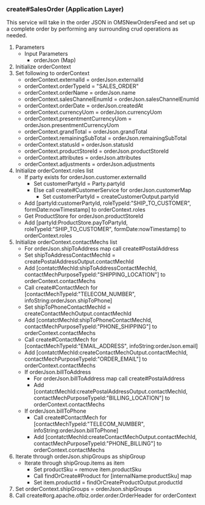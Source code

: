 ### create#SalesOrder (Application Layer)
This service will take in the order JSON in OMSNewOrdersFeed and set up a complete order by performing any surrounding crud operations as needed.
1. Parameters
    * Input Parameters
        * orderJson (Map)
2. Initialize orderContext
3. Set following to orderContext
    * orderContext.externalId = orderJson.externalId
    * orderContext.orderTypeId = "SALES_ORDER"
    * orderContext.orderName = orderJson.name
    * orderContext.salesChannelEnumId = orderJson.salesChannelEnumId
    * orderContext.orderDate = orderJson.createdAt
    * orderContext.currencyUom = orderJson.currencyUom
    * orderContext.presentmentCurrencyUom = orderJson.presentmentCurrencyUom
    * orderContext.grandTotal = orderJson.grandTotal
    * orderContext.remainingSubTotal = orderJson.remainingSubTotal
    * orderContext.statusId = orderJson.statusId
    * orderContext.productStoreId = orderJson.productStoreId
    * orderContext.attributes = orderJson.attributes
    * orderContext.adjustments = orderJson.adjustments
4. Initialize orderContext.roles list
    * If party exists for orderJson.customer.externalId
        * Set customerPartyId = Party.partyId
        * Else call create#CustomerService for orderJson.customerMap
            * Set customerPartyId = createCustomerOutput.partyId
    * Add [partyId:customerPartyId, roleTypeId:"SHIP_TO_CUSTOMER", formDate:nowTimestamp] to orderContext.roles
    * Get ProductStore for orderJson.productStoreId
    * Add [partyId:ProductStore.payToPartyId, roleTypeId:"SHIP_TO_CUSTOMER", formDate:nowTimestamp] to orderContext.roles
5. Initialize orderContext.contactMechs list
    * For orderJson.shipToAddress map call create#PostalAddress
    * Set shipToAddressContactMechId = createPostalAddressOutput.contactMechId
    * Add [contatctMechId:shipToAddressContactMechId, contactMechPurposeTypeId:"SHIPPING_LOCATION"] to orderContext.contactMechs
    * Call create#ContactMech for [contactMechTypeId:"TELECOM_NUMBER", infoString:orderJson.shipToPhone]
    * Set shipToPhoneContactMechId = createContactMechOutput.contactMechId
    * Add [contatctMechId:shipToPhoneContactMechId, contactMechPurposeTypeId:"PHONE_SHIPPING"] to orderContext.contactMechs
    * Call create#ContactMech for [contactMechTypeId:"EMAIL_ADDRESS", infoString:orderJson.email]
    * Add [contatctMechId:createContactMechOutput.contactMechId, contactMechPurposeTypeId:"ORDER_EMAIL"] to orderContext.contactMechs
    * If orderJson.billToAddress
        * For orderJson.billToAddress map call create#PostalAddress
        * Add [contatctMechId:createPostalAddressOutput.contactMechId, contactMechPurposeTypeId:"BILLING_LOCATION"] to orderContext.contactMechs
    * If orderJson.billToPhone
        * Call create#ContactMech for [contactMechTypeId:"TELECOM_NUMBER", infoString:orderJson.billToPhone]
        * Add [contatctMechId:createContactMechOutput.contactMechId, contactMechPurposeTypeId:"PHONE_BILLING"] to orderContext.contactMechs
6. Iterate through orderJson.shipGroups as shipGroup
   * Iterate through shipGroup.items as item
     * Set productSku = remove item.productSku
     * Call findOrCreate#Product for [internalName:productSku] map
     * Set item.productId = findOrCreateProductOutput.productId
7. Set orderContext.shipGroups = orderJson.shipGroups
8. Call create#org.apache.ofbiz.order.order.OrderHeader for orderContext